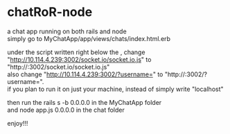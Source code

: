 # chatRoR-node
a chat app running on both rails and node  
simply go to MyChatApp/app/views/chats/index.html.erb  
  
under the script written right below the <title>Hello Chat </title>, change "http://10.114.4.239:3002/socket.io/socket.io.js"
to "http://<you local ip>:3002/socket.io/socket.io.js"  
also change "http://10.114.4.239:3002/?username=" to "http://<your local ip>:3002/?username=".  
if you plan to run it on just your machine, instead of <your local ip> simply write "localhost"  
  
then run the rails s -b 0.0.0.0 in the MyChatApp folder  
and node app.js 0.0.0.0 in the chat folder  


  
  
enjoy!!!

